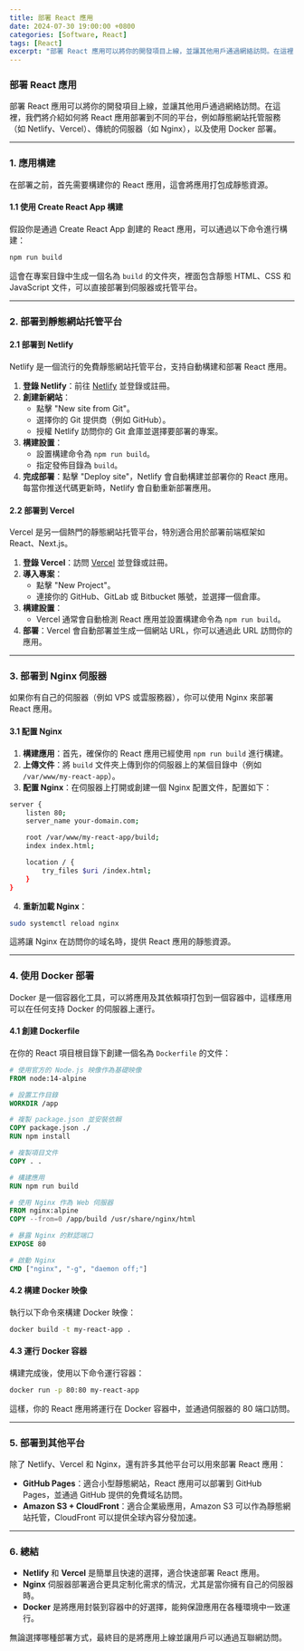 ```yaml
---
title: 部署 React 應用
date: 2024-07-30 19:00:00 +0800
categories: [Software, React]
tags: [React] 
excerpt: "部署 React 應用可以將你的開發項目上線，並讓其他用戶通過網絡訪問。在這裡，我們將介紹如何將 React 應用部署到不同的平台，例如靜態網站托管服務（如 Netlify、Vercel）、傳統的伺服器（如 Nginx），以及使用 Docker 部署"
---
```


### 部署 React 應用

部署 React 應用可以將你的開發項目上線，並讓其他用戶通過網絡訪問。在這裡，我們將介紹如何將 React 應用部署到不同的平台，例如靜態網站托管服務（如 Netlify、Vercel）、傳統的伺服器（如 Nginx），以及使用 Docker 部署。

---

### 1. 應用構建

在部署之前，首先需要構建你的 React 應用，這會將應用打包成靜態資源。

#### 1.1 使用 Create React App 構建

假設你是通過 Create React App 創建的 React 應用，可以通過以下命令進行構建：

```bash
npm run build
```

這會在專案目錄中生成一個名為 `build` 的文件夾，裡面包含靜態 HTML、CSS 和 JavaScript 文件，可以直接部署到伺服器或托管平台。

---

### 2. 部署到靜態網站托管平台

#### 2.1 部署到 Netlify

Netlify 是一個流行的免費靜態網站托管平台，支持自動構建和部署 React 應用。

1. **登錄 Netlify**：前往 [Netlify](https://www.netlify.com/) 並登錄或註冊。
2. **創建新網站**：
   - 點擊 "New site from Git"。
   - 選擇你的 Git 提供商（例如 GitHub）。
   - 授權 Netlify 訪問你的 Git 倉庫並選擇要部署的專案。
3. **構建設置**：
   - 設置構建命令為 `npm run build`。
   - 指定發佈目錄為 `build`。
4. **完成部署**：點擊 "Deploy site"，Netlify 會自動構建並部署你的 React 應用。每當你推送代碼更新時，Netlify 會自動重新部署應用。

#### 2.2 部署到 Vercel

Vercel 是另一個熱門的靜態網站托管平台，特別適合用於部署前端框架如 React、Next.js。

1. **登錄 Vercel**：訪問 [Vercel](https://vercel.com/) 並登錄或註冊。
2. **導入專案**：
   - 點擊 "New Project"。
   - 連接你的 GitHub、GitLab 或 Bitbucket 賬號，並選擇一個倉庫。
3. **構建設置**：
   - Vercel 通常會自動檢測 React 應用並設置構建命令為 `npm run build`。
4. **部署**：Vercel 會自動部署並生成一個網站 URL，你可以通過此 URL 訪問你的應用。

---

### 3. 部署到 Nginx 伺服器

如果你有自己的伺服器（例如 VPS 或雲服務器），你可以使用 Nginx 來部署 React 應用。

#### 3.1 配置 Nginx

1. **構建應用**：首先，確保你的 React 應用已經使用 `npm run build` 進行構建。
2. **上傳文件**：將 `build` 文件夾上傳到你的伺服器上的某個目錄中（例如 `/var/www/my-react-app`）。
3. **配置 Nginx**：在伺服器上打開或創建一個 Nginx 配置文件，配置如下：

```bash
server {
    listen 80;
    server_name your-domain.com;

    root /var/www/my-react-app/build;
    index index.html;

    location / {
        try_files $uri /index.html;
    }
}
```

4. **重新加載 Nginx**：

```bash
sudo systemctl reload nginx
```

這將讓 Nginx 在訪問你的域名時，提供 React 應用的靜態資源。

---

### 4. 使用 Docker 部署

Docker 是一個容器化工具，可以將應用及其依賴項打包到一個容器中，這樣應用可以在任何支持 Docker 的伺服器上運行。

#### 4.1 創建 Dockerfile

在你的 React 項目根目錄下創建一個名為 `Dockerfile` 的文件：

```Dockerfile
# 使用官方的 Node.js 映像作為基礎映像
FROM node:14-alpine

# 設置工作目錄
WORKDIR /app

# 複製 package.json 並安裝依賴
COPY package.json ./
RUN npm install

# 複製項目文件
COPY . .

# 構建應用
RUN npm run build

# 使用 Nginx 作為 Web 伺服器
FROM nginx:alpine
COPY --from=0 /app/build /usr/share/nginx/html

# 暴露 Nginx 的默認端口
EXPOSE 80

# 啟動 Nginx
CMD ["nginx", "-g", "daemon off;"]
```

#### 4.2 構建 Docker 映像

執行以下命令來構建 Docker 映像：

```bash
docker build -t my-react-app .
```

#### 4.3 運行 Docker 容器

構建完成後，使用以下命令運行容器：

```bash
docker run -p 80:80 my-react-app
```

這樣，你的 React 應用將運行在 Docker 容器中，並通過伺服器的 80 端口訪問。

---

### 5. 部署到其他平台

除了 Netlify、Vercel 和 Nginx，還有許多其他平台可以用來部署 React 應用：

- **GitHub Pages**：適合小型靜態網站，React 應用可以部署到 GitHub Pages，並通過 GitHub 提供的免費域名訪問。
- **Amazon S3 + CloudFront**：適合企業級應用，Amazon S3 可以作為靜態網站托管，CloudFront 可以提供全球內容分發加速。

---

### 6. 總結

- **Netlify** 和 **Vercel** 是簡單且快速的選擇，適合快速部署 React 應用。
- **Nginx** 伺服器部署適合更具定制化需求的情況，尤其是當你擁有自己的伺服器時。
- **Docker** 是將應用封裝到容器中的好選擇，能夠保證應用在各種環境中一致運行。

無論選擇哪種部署方式，最終目的是將應用上線並讓用戶可以通過互聯網訪問。

